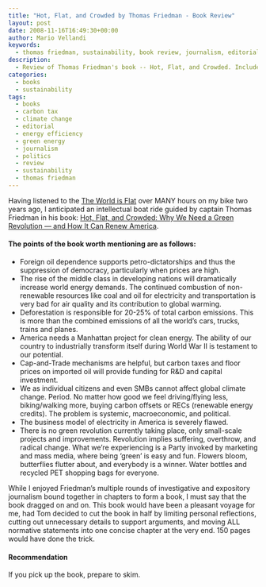 ```yaml
---
title: "Hot, Flat, and Crowded by Thomas Friedman - Book Review"
layout: post
date: 2008-11-16T16:49:30+00:00
author: Mario Vellandi
keywords:
  - thomas friedman, sustainability, book review, journalism, editorial, clean energy, green, power, electricity, climate change, politics
description:
  - Review of Thomas Friedman's book -- Hot, Flat, and Crowded. Includes the book's primary assertions and some weaknesses."
categories:
  - books
  - sustainability
tags:
  - books
  - carbon tax
  - climate change
  - editorial
  - energy efficiency
  - green energy
  - journalism
  - politics
  - review
  - sustainability
  - thomas friedman
---
```

Having listened to the [The World is Flat](http://www.amazon.com/gp/product/0312425074?ie=UTF8&tag=melodinmarke-20&linkCode=as2&camp=1789&creative=390957&creativeASIN=0312425074) over MANY hours on my bike two years ago, I anticipated an intellectual boat ride guided by captain Thomas Friedman in his book: [Hot, Flat, and Crowded: Why We Need a Green Revolution &#8212; and How It Can Renew America](http://www.amazon.com/gp/product/0374166854?ie=UTF8&tag=melodinmarke-20&linkCode=as2&camp=1789&creative=390957&creativeASIN=0374166854).

#### The points of the book worth mentioning are as follows:

  * Foreign oil dependence supports petro-dictatorships and thus the suppression of democracy, particularly when prices are high.
  * The rise of the middle class in developing nations will dramatically increase world energy demands. The continued combustion of non-renewable resources like coal and oil for electricity and transportation is very bad for air quality and its contribution to global warming.
  * Deforestation is responsible for 20-25% of total carbon emissions. This is more than the combined emissions of all the world’s cars, trucks, trains and planes.
  * America needs a Manhattan project for clean energy. The ability of our country to industrially transform itself during World War II is testament to our potential.
  * Cap-and-Trade mechanisms are helpful, but carbon taxes and floor prices on imported oil will provide funding for R&D and capital investment.
  * We as individual citizens and even SMBs cannot affect global climate change. Period. No matter how good we feel driving/flying less, biking/walking more, buying carbon offsets or RECs (renewable energy credits). The problem is systemic, macroeconomic, and political.
  * The business model of electricity in America is severely flawed.
  * There is no green revolution currently taking place, only small-scale projects and improvements. Revolution implies suffering, overthrow, and radical change. What we&#8217;re experiencing is a Party invoked by marketing and mass media, where being &#8216;green&#8217; is easy and fun. Flowers bloom, butterflies flutter about, and everybody is a winner. Water bottles and recycled PET shopping bags for everyone.

While I enjoyed Friedman&#8217;s multiple rounds of investigative and expository journalism bound together in chapters to form a book, I must say that the book dragged on and on. This book would have been a pleasant voyage for me, had Tom decided to cut the book in half by limiting personal reflections, cutting out unnecessary details to support arguments, and moving ALL normative statements into one concise chapter at the very end. 150 pages would have done the trick.

#### Recommendation

If you pick up the book, prepare to skim.
